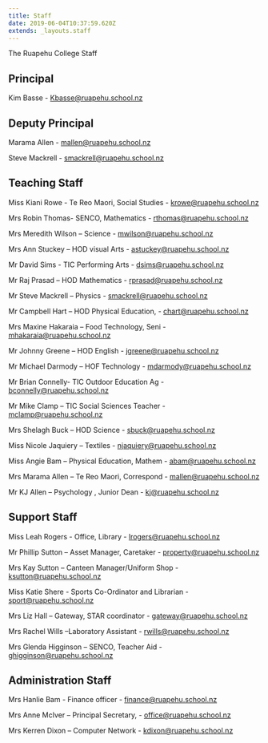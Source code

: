 ```yaml
---
title: Staff
date: 2019-06-04T10:37:59.620Z
extends: _layouts.staff
---
```

The Ruapehu College Staff



## Principal

Kim Basse - Kbasse@ruapehu.school.nz

## Deputy Principal

Marama Allen - mallen@ruapehu.school.nz

Steve Mackrell - smackrell@ruapehu.school.nz

## Teaching Staff

Miss Kiani Rowe - Te Reo Maori, Social Studies - krowe@ruapehu.school.nz

Mrs Robin Thomas- SENCO, Mathematics - rthomas@ruapehu.school.nz

Mrs Meredith Wilson – Science - mwilson@ruapehu.school.nz

Mrs Ann Stuckey – HOD visual Arts - astuckey@ruapehu.school.nz

Mr David Sims - TIC Performing Arts - dsims@ruapehu.school.nz

Mr Raj Prasad – HOD Mathematics - rprasad@ruapehu.school.nz

Mr Steve Mackrell – Physics - smackrell@ruapehu.school.nz

Mr Campbell Hart – HOD Physical Education, - chart@ruapehu.school.nz

Mrs Maxine Hakaraia – Food Technology, Seni - mhakaraia@ruapehu.school.nz

Mr Johnny Greene – HOD English - jgreene@ruapehu.school.nz

Mr Michael Darmody – HOF Technology - mdarmody@ruapehu.school.nz

Mr Brian Connelly- TIC Outdoor Education Ag - bconnelly@ruapehu.school.nz

Mr Mike Clamp – TIC Social Sciences Teacher - mclamp@ruapehu.school.nz

Mrs Shelagh Buck – HOD Science - sbuck@ruapehu.school.nz

Miss Nicole Jaquiery – Textiles - njaquiery@ruapehu.school.nz

Miss Angie Bam – Physical Education, Mathem - abam@ruapehu.school.nz

Mrs Marama Allen – Te Reo Maori, Correspond - mallen@ruapehu.school.nz

Mr KJ Allen – Psychology , Junior Dean - kj@ruapehu.school.nz

## Support Staff

Miss Leah Rogers - Office, Library - lrogers@ruapehu.school.nz

Mr Phillip Sutton – Asset Manager, Caretaker - property@ruapehu.school.nz

Mrs Kay Sutton – Canteen Manager/Uniform Shop - ksutton@ruapehu.school.nz

Miss Katie Shere - Sports Co-Ordinator and Librarian - sport@ruapehu.school.nz

Mrs Liz Hall – Gateway, STAR coordinator - gateway@ruapehu.school.nz

Mrs Rachel Wills –Laboratory Assistant - rwills@ruapehu.school.nz

Mrs Glenda Higginson – SENCO, Teacher Aid - ghigginson@ruapehu.school.nz

## Administration Staff

Mrs Hanlie Bam - Finance officer - finance@ruapehu.school.nz

Mrs Anne McIver – Principal Secretary, - office@ruapehu.school.nz

Mrs Kerren Dixon – Computer Network - kdixon@ruapehu.school.nz
